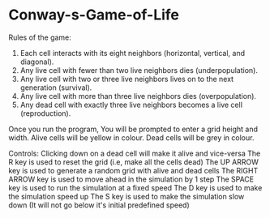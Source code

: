 # Conway-s-Game-of-Life

Rules of the game:
1. Each cell interacts with its eight neighbors (horizontal, vertical, and diagonal).
2. Any live cell with fewer than two live neighbors dies (underpopulation).
3. Any live cell with two or three live neighbors lives on to the next generation (survival).
4. Any live cell with more than three live neighbors dies (overpopulation).
5. Any dead cell with exactly three live neighbors becomes a live cell (reproduction).

Once you run the program, You will be prompted to enter a grid height and width.
Alive cells will be yellow in colour. Dead cells will be grey in colour.

Controls:
Clicking down on a dead cell will make it alive and vice-versa 
The R key is used to reset the grid (i.e, make all the cells dead)
The UP ARROW key is used to generate a random grid with alive and dead cells
The RIGHT ARROW key is used to move ahead in the simulation by 1 step 
The SPACE key is used to run the simulation at a fixed speed
The D key is used to make the simulation speed up
The S key is used to make the simulation slow down (It will not go below it's initial predefined speed)

